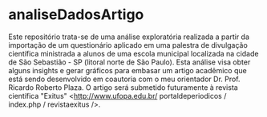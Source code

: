 # analiseDadosArtigo
Este repositório trata-se de uma análise exploratória realizada a partir da importação de um questionário aplicado em uma palestra de divulgação científica ministrada a alunos de uma escola municipal localizada na cidade de São Sebastião - SP (litoral norte de São Paulo). Esta análise visa obter alguns insights e gerar gráficos para embasar um artigo acadêmico que está sendo desenvolvido em coautoria com o meu orientador Dr. Prof. Ricardo Roberto Plaza. O artigo será submetido futuramente à revista científica "Exitus" &lt;http://www.ufopa.edu.br/ portaldeperiodicos / index.php / revistaexitus />.
